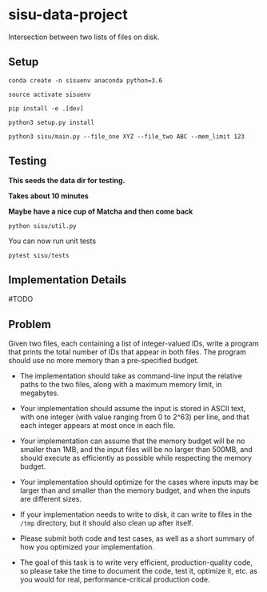 # sisu-data-project

Intersection between two lists of files on disk.

## Setup

`conda create -n sisuenv anaconda python=3.6`

`source activate sisuenv`

`pip install -e .[dev]`

`python3 setup.py install`

`python3 sisu/main.py --file_one XYZ --file_two ABC --mem_limit 123`


## Testing

__This seeds the data dir for testing.__

__Takes about 10 minutes__

__Maybe have a nice cup of Matcha and then come back__

`python sisu/util.py`

You can now run unit tests

`pytest sisu/tests`


## Implementation Details

#TODO

## Problem

Given two files, each containing a list of integer-valued IDs, write a program that prints the total number of IDs that appear in both files. The program should use no more memory than a pre-specified budget.


* The implementation should take as command-line input the relative paths to the two files, along with a maximum memory limit, in megabytes.

* Your implementation should assume the input is stored in ASCII text, with one integer (with value ranging from 0 to 2^63) per line, and that each integer appears at most once in each file.

* Your implementation can assume that the memory budget will be no smaller than 1MB, and the input files will be no larger than 500MB, and should execute as efficiently as possible while respecting the memory budget.

* Your implementation should optimize for the cases where inputs may be larger than and smaller than the memory budget, and when the inputs are different sizes.

* If your implementation needs to write to disk, it can write to files in the `/tmp` directory, but it should also clean up after itself.


* Please submit both code and test cases, as well as a short summary of how you optimized your implementation.


* The goal of this task is to write very efficient, production-quality code, so please take the time to document the code, test it, optimize it, etc. as you would for real, performance-critical production code.
